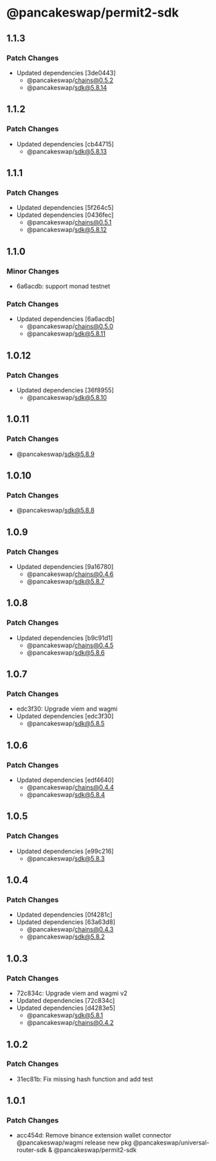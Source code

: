 # @pancakeswap/permit2-sdk

## 1.1.3

### Patch Changes

- Updated dependencies [3de0443]
  - @pancakeswap/chains@0.5.2
  - @pancakeswap/sdk@5.8.14

## 1.1.2

### Patch Changes

- Updated dependencies [cb44715]
  - @pancakeswap/sdk@5.8.13

## 1.1.1

### Patch Changes

- Updated dependencies [5f264c5]
- Updated dependencies [0436fec]
  - @pancakeswap/chains@0.5.1
  - @pancakeswap/sdk@5.8.12

## 1.1.0

### Minor Changes

- 6a6acdb: support monad testnet

### Patch Changes

- Updated dependencies [6a6acdb]
  - @pancakeswap/chains@0.5.0
  - @pancakeswap/sdk@5.8.11

## 1.0.12

### Patch Changes

- Updated dependencies [36f8955]
  - @pancakeswap/sdk@5.8.10

## 1.0.11

### Patch Changes

- @pancakeswap/sdk@5.8.9

## 1.0.10

### Patch Changes

- @pancakeswap/sdk@5.8.8

## 1.0.9

### Patch Changes

- Updated dependencies [9a16780]
  - @pancakeswap/chains@0.4.6
  - @pancakeswap/sdk@5.8.7

## 1.0.8

### Patch Changes

- Updated dependencies [b9c91d1]
  - @pancakeswap/chains@0.4.5
  - @pancakeswap/sdk@5.8.6

## 1.0.7

### Patch Changes

- edc3f30: Upgrade viem and wagmi
- Updated dependencies [edc3f30]
  - @pancakeswap/sdk@5.8.5

## 1.0.6

### Patch Changes

- Updated dependencies [edf4640]
  - @pancakeswap/chains@0.4.4
  - @pancakeswap/sdk@5.8.4

## 1.0.5

### Patch Changes

- Updated dependencies [e99c216]
  - @pancakeswap/sdk@5.8.3

## 1.0.4

### Patch Changes

- Updated dependencies [0f4281c]
- Updated dependencies [63a63d8]
  - @pancakeswap/chains@0.4.3
  - @pancakeswap/sdk@5.8.2

## 1.0.3

### Patch Changes

- 72c834c: Upgrade viem and wagmi v2
- Updated dependencies [72c834c]
- Updated dependencies [d4283e5]
  - @pancakeswap/sdk@5.8.1
  - @pancakeswap/chains@0.4.2

## 1.0.2

### Patch Changes

- 31ec81b: Fix missing hash function and add test

## 1.0.1

### Patch Changes

- acc454d: Remove binance extension wallet connector @pancakeswap/wagmi
  release new pkg @pancakeswap/universal-router-sdk & @pancakeswap/permit2-sdk

